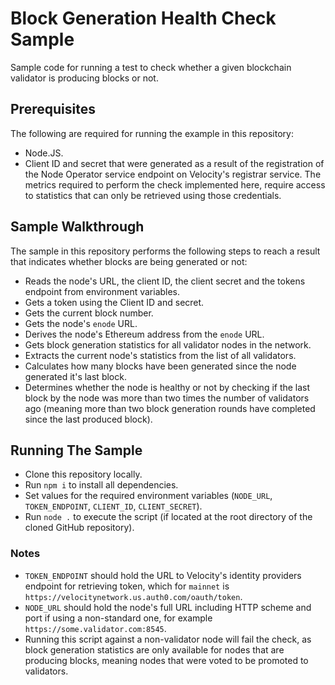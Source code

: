 # Block Generation Health Check Sample
Sample code for running a test to check whether a given blockchain validator is producing blocks or not.

## Prerequisites
The following are required for running the example in this repository:
- Node.JS.
- Client ID and secret that were generated as a result of the registration of the Node Operator service endpoint on Velocity's registrar service. The metrics required to perform the check implemented here, require access to statistics that can only be retrieved using those credentials.

## Sample Walkthrough
The sample in this repository performs the following steps to reach a result that indicates whether blocks are being generated or not:
- Reads the node's URL, the client ID, the client secret and the tokens endpoint from environment variables.
- Gets a token using the Client ID and secret.
- Gets the current block number.
- Gets the node's `enode` URL.
- Derives the node's Ethereum address from the `enode` URL.
- Gets block generation statistics for all validator nodes in the network.
- Extracts the current node's statistics from the list of all validators.
- Calculates how many blocks have been generated since the node generated it's last block.
- Determines whether the node is healthy or not by checking if the last block by the node was more than two times the number of validators ago (meaning more than two block generation rounds have completed since the last produced block).

## Running The Sample
- Clone this repository locally.
- Run `npm i` to install all dependencies.
- Set values for the required environment variables (`NODE_URL`, `TOKEN_ENDPOINT`, `CLIENT_ID`, `CLIENT_SECRET`).
- Run `node .` to execute the script (if located at the root directory of the cloned GitHub repository).

### Notes
- `TOKEN_ENDPOINT` should hold the URL to Velocity's identity providers endpoint for retrieving token, which for `mainnet` is `https://velocitynetwork.us.auth0.com/oauth/token`.
- `NODE_URL` should hold the node's full URL including HTTP scheme and port if using a non-standard one, for example `https://some.validator.com:8545`.
- Running this script against a non-validator node will fail the check, as block generation statistics are only available for nodes that are producing blocks, meaning nodes that were voted to be promoted to validators.


